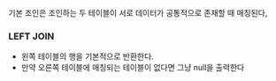 기본 조인은 조인하는 두 테이블이 서로 데이터가 공통적으로 존재할 때 매칭된다,
### LEFT JOIN
- 왼쪽 테이블의 행을 기본적으로 반환한다.
- 만약 오른쪽 테이블에 매칭되는 테이블이 없다면 그냥 null을 출력한다

